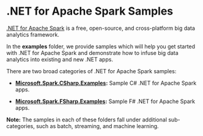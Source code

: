 # .NET for Apache Spark Samples

[.NET for Apache Spark](https://dot.net/spark) is a free, open-source, and cross-platform big data analytics framework.

In the **examples** folder, we provide samples which will help you get started with .NET for Apache Spark
and demonstrate how to infuse big data analytics into existing and new .NET apps. 

There are two broad categories of .NET for Apache Spark samples:

* **[Microsoft.Spark.CSharp.Examples](Microsoft.Spark.CSharp.Examples):** Sample C# .NET for Apache Spark apps.

* **[Microsoft.Spark.FSharp.Examples](Microsoft.Spark.FSharp.Examples):** Sample F# .NET for Apache Spark apps.

**Note:** The samples in each of these folders fall under additional sub-categories, such as batch, streaming, and machine learning.
